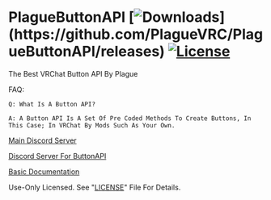 # PlagueButtonAPI [![Downloads](https://img.shields.io/github/downloads/PlagueVRC/PlagueButtonAPI/total?color=magenta&label=Latest%20PlagueButtonAPIExample%20Downloads:)](https://github.com/PlagueVRC/PlagueButtonAPI/releases) [![License](https://img.shields.io/badge/License-Use%20Only-magenta.svg)](https://github.com/PlagueVRC/PlagueButtonAPI/blob/master/LICENSE)
The Best VRChat Button API By Plague

FAQ:
```
Q: What Is A Button API?

A: A Button API Is A Set Of Pre Coded Methods To Create Buttons, In This Case; In VRChat By Mods Such As Your Own.
```
[Main Discord Server](https://VRCAntiCrash.com/Discord)

[Discord Server For ButtonAPI](https://VRCAntiCrash.com/ButtonAPI)

[Basic Documentation](https://github.com/PlagueVRC/PlagueButtonAPI/wiki)

Use-Only Licensed. See "[LICENSE](https://github.com/PlagueVRC/PlagueButtonAPI/blob/master/LICENSE)" File For Details.
